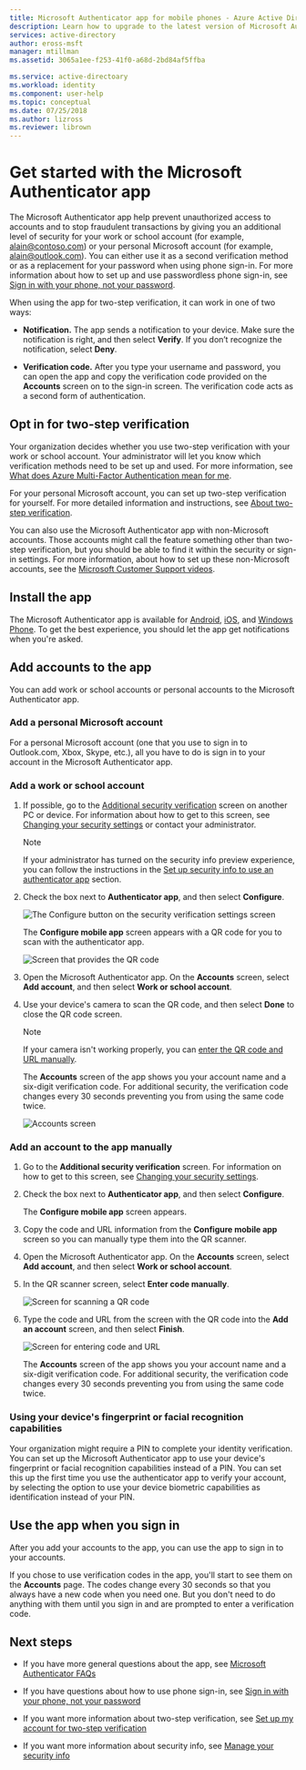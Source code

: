 ```yaml
---
title: Microsoft Authenticator app for mobile phones - Azure Active Directory | Microsoft Docs
description: Learn how to upgrade to the latest version of Microsoft Authenticator.
services: active-directory
author: eross-msft
manager: mtillman
ms.assetid: 3065a1ee-f253-41f0-a68d-2bd84af5ffba

ms.service: active-directoary
ms.workload: identity
ms.component: user-help
ms.topic: conceptual
ms.date: 07/25/2018
ms.author: lizross
ms.reviewer: librown
---
```


# Get started with the Microsoft Authenticator app

The Microsoft Authenticator app help prevent unauthorized access to accounts and to stop fraudulent transactions by giving you an additional level of security for your work or school account (for example, alain@contoso.com) or your personal Microsoft account (for example, alain@outlook.com). You can either use it as a second verification method or as a replacement for your password when using phone sign-in. For more information about how to set up and use passwordless phone sign-in, see [Sign in with your phone, not your password](microsoft-authenticator-app-phone-signin-faq.md).

When using the app for two-step verification, it can work in one of two ways:

- **Notification.** The app sends a notification to your device. Make sure the notification is right, and then select **Verify**. If you don’t recognize the notification, select **Deny**.

- **Verification code.** After you type your username and password, you can open the app and copy the verification code provided on the **Accounts** screen on to the sign-in screen. The verification code acts as a second form of authentication.

## Opt in for two-step verification

Your organization decides whether you use two-step verification with your work or school account. Your administrator will let you know which verification methods need to be set up and used. For more information, see [What does Azure Multi-Factor Authentication mean for me](multi-factor-authentication-end-user.md).

For your personal Microsoft account, you can set up two-step verification for yourself. For more detailed information and instructions, see [About two-step verification](https://support.microsoft.com/help/12408/microsoft-account-about-two-step-verification).

You can also use the Microsoft Authenticator app with non-Microsoft accounts. Those accounts might call the feature something other than two-step verification, but you should be able to find it within the security or sign-in settings. For more information, about how to set up these non-Microsoft accounts, see the [Microsoft Customer Support videos](https://www.youtube.com/playlist?list=PLyhj1WZ29G65QdD9NxTOAm8HwOS-OBUrX).

## Install the app

The Microsoft Authenticator app is available for [Android](https://go.microsoft.com/fwlink/?linkid=866594), [iOS](https://go.microsoft.com/fwlink/?linkid=866594), and [Windows Phone](http://go.microsoft.com/fwlink/?Linkid=825071). To get the best experience, you should let the app get notifications when you're asked. 

## Add accounts to the app

You can add work or school accounts or personal accounts to the Microsoft Authenticator app. 

### Add a personal Microsoft account

For a personal Microsoft account (one that you use to sign in to Outlook.com, Xbox, Skype, etc.), all you have to do is sign in to your account in the Microsoft Authenticator app.

### Add a work or school account

1. If possible, go to the [Additional security verification](http://aka.ms/mfasetup) screen on another PC or device. For information about how to get to this screen, see [Changing your security settings](multi-factor-authentication-end-user-manage-settings.md#where-to-find-the-settings-page) or contact your administrator.

    >[!Note]
    >If your administrator has turned on the security info preview experience, you can follow the instructions in the [Set up security info to use an authenticator app](security-info-setup-auth-app.md) section.

2. Check the box next to **Authenticator app**, and then select **Configure**.

    ![The Configure button on the security verification settings screen](./media/microsoft-authenticator-app-how-to/auth-app-configure.png)

    The **Configure mobile app** screen appears with a QR code for you to scan with the authenticator app.

    ![Screen that provides the QR code](./media/microsoft-authenticator-app-how-to/auth-app-barcode.png)

3. Open the Microsoft Authenticator app. On the **Accounts** screen, select **Add account**, and then select **Work or school account**.

4. Use your device's camera to scan the QR code, and then select **Done** to close the QR code screen.

    >[!Note]
    >If your camera isn't working properly, you can [enter the QR code and URL manually](#add-an-account-to-the-app-manually).

    The **Accounts** screen of the app shows you your account name and a six-digit verification code. For additional security, the verification code changes every 30 seconds preventing you from using the same code twice.  

    ![Accounts screen](./media/microsoft-authenticator-app-how-to/auth-app-accounts.png)

### Add an account to the app manually

1. Go to the **Additional security verification** screen. For information on how to get to this screen, see [Changing your security settings](multi-factor-authentication-end-user-manage-settings.md#where-to-find-the-settings-page).

2. Check the box next to **Authenticator app**, and then select **Configure**.

    The **Configure mobile app** screen appears.

3. Copy the code and URL information from the **Configure mobile app** screen so you can manually type them into the QR scanner.

4. Open the Microsoft Authenticator app. On the **Accounts** screen, select **Add account**, and then select **Work or school account**.

5. In the QR scanner screen, select **Enter code manually**.

    ![Screen for scanning a QR code](./media/microsoft-authenticator-app-how-to/auth-app-manual-code.png)
   
6. Type the code and URL from the screen with the QR code into the **Add an account** screen, and then select **Finish**.

    ![Screen for entering code and URL](./media/microsoft-authenticator-app-how-to/auth-app-code-url.png)

    The **Accounts** screen of the app shows you your account name and a six-digit verification code. For additional security, the verification code changes every 30 seconds preventing you from using the same code twice.

### Using your device's fingerprint or facial recognition capabilities

Your organization might require a PIN to complete your identity verification. You can set up the Microsoft Authenticator app to use your device's fingerprint or facial recognition capabilities instead of a PIN. You can set this up the first time you use the authenticator app to verify your account, by selecting the option to use your device biometric capabilities as identification instead of your PIN.

## Use the app when you sign in

After you add your accounts to the app, you can use the app to sign in to your accounts.

If you chose to use verification codes in the app, you'll start to see them on the **Accounts** page. The codes change every 30 seconds so that you always have a new code when you need one. But you don't need to do anything with them until you sign in and are prompted to enter a verification code.

## Next steps

- If you have more general questions about the app, see [Microsoft Authenticator FAQs](microsoft-authenticator-app-faq.md)

- If you have questions about how to use phone sign-in, see [Sign in with your phone, not your password](microsoft-authenticator-app-phone-signin-faq.md)

- If you want more information about two-step verification, see [Set up my account for two-step verification](multi-factor-authentication-end-user-first-time.md)

- If you want more information about security info, see [Manage your security info](security-info-manage-settings.md)
